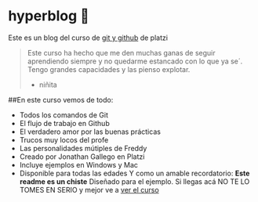 # hyperblog 💚
Este es un blog del curso de [git y github](https://platzi.com/clases/1557-git-github/19977-readmemd-es-una-excelente-practica/ "git y github") de platzi
> Este curso ha hecho que me den muchas ganas de seguir aprendiendo siempre y no quedarme estancado con lo que ya se´. Tengo grandes capacidades y las pienso explotar.
> - niñita

##En este curso vemos de todo:
-  Todos los comandos de Git
-  El flujo de trabajo en Github
-  El verdadero amor por las buenas prácticas
-  Trucos muy locos del profe
-  Las personalidades mútiples de Freddy
-  Creado por Jonathan Gallego en Platzi
-  Incluye ejemplos en Windows y Mac
-  Disponible para todas las edades
Y como un amable recordatorio: **Este readme es un chiste** Diseñado para el ejemplo. Si llegas acá NO TE LO TOMES EN SERIO y mejor ve a [ver el curso](https://platzi.com/clases/1557-git-github/19977-readmemd-es-una-excelente-practica/ "ver el curso")
